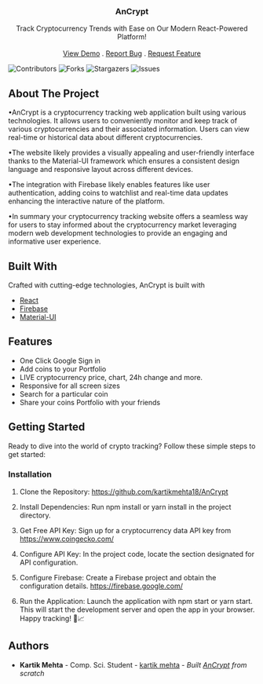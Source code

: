<br/>
<p align="center">
  <h3 align="center">AnCrypt</h3>

  <p align="center">
     Track Cryptocurrency Trends with Ease on Our Modern React-Powered Platform!
    <br/>
    <br/>
    <a href="https://github.com/kartikmehta18/AnCrypt">View Demo</a>
    .
    <a href="https://github.com/kartikmehta18/AnCrypt/issues">Report Bug</a>
    .
    <a href="https://github.com/kartikmehta18/AnCrypt/issues">Request Feature</a>
  </p>
</p>

![Contributors](https://img.shields.io/github/contributors/kartikmehta18/AnCrypt?color=dark-green) ![Forks](https://img.shields.io/github/forks/kartikmehta18/AnCrypt?style=social) ![Stargazers](https://img.shields.io/github/stars/kartikmehta18/AnCrypt?style=social) ![Issues](https://img.shields.io/github/issues/kartikmehta18/AnCrypt) 

## About The Project

•AnCrypt is a cryptocurrency tracking web application built using various technologies. 
It allows users to conveniently monitor and keep track of various cryptocurrencies and their associated information. Users can view real-time or historical data about different cryptocurrencies. 

•The website likely provides a visually appealing and user-friendly interface thanks to the Material-UI framework which ensures a consistent design language and responsive layout across different devices. 

•The integration with Firebase likely enables features like user authentication, adding coins to watchlist and real-time data updates enhancing the interactive nature of the platform. 

•In summary your cryptocurrency tracking website offers a seamless way for users to stay informed about the cryptocurrency market leveraging modern web development technologies to provide an engaging and informative user experience.

## Built With

Crafted with cutting-edge technologies, AnCrypt is built with

* [React](https://react.dev/)
* [Firebase](https://firebase.google.com/)
* [Material-UI](https://mui.com/)

## Features

- One Click Google Sign in
- Add coins to your Portfolio
- LIVE cryptocurrency price, chart, 24h change and more.
- Responsive for all screen sizes
- Search for a particular coin
- Share your coins Portfolio with your friends

## Getting Started

Ready to dive into the world of crypto tracking? Follow these simple steps to get started:

### Installation



1. Clone the Repository: https://github.com/kartikmehta18/AnCrypt

2. Install Dependencies:  Run npm install or yarn install in the project directory.

3. Get Free API Key: Sign up for a cryptocurrency data API key from https://www.coingecko.com/

4. Configure API Key: In the project code, locate the section designated for API configuration.

5. Configure Firebase: Create a Firebase project and obtain the configuration details. https://firebase.google.com/

6. Run the Application: Launch the application with npm start or yarn start. This will start the development server and open the app in your browser.
Happy tracking! 🚀📈





## Authors

* **Kartik Mehta** - Comp. Sci. Student  - [kartik mehta](https://github.com/kartikmehta18) - *Built [AnCrypt](https://ancrypt.onrender.com) from scratch*


